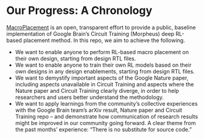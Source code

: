 # Our Progress: A Chronology
[MacroPlacement](../../) is an open, transparent effort to provide a public, baseline implementation of Google Brain’s Circuit Training (Morpheus) deep RL-based placement method.  In this repo,  we aim to achieve the following.
- We want to enable anyone to perform RL-based macro placement on their own design, starting from design RTL files.
- We want to enable anyone to train their own RL models based on their own designs in any design enablements, starting from design RTL files.
- We want to demystify important aspects of the Google Nature paper, including aspects unavailable in Circuit Training and aspects where the Nature paper and Circuit Training clearly diverge, in order to help researchers and users better understand the methodology.
- We want to apply learnings from the community’s collective experiences with the Google Brain team’s arXiv result, Nature paper and Circuit Training repo – and demonstrate how communication of research results might be improved in our community going forward.  A clear theme from the past months’ experience:  “There is no substitute for source code.”